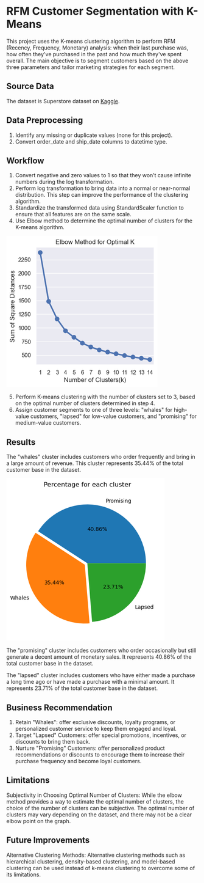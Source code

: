 # RFM Customer Segmentation with K-Means

This project uses the K-means clustering algorithm to perform RFM (Recency, Frequency, Monetary) analysis: when their last purchase was, how often they've purchased in the past and how much they've spent overall. The main objective is to segment customers based on the above three parameters and tailor marketing strategies for each segment.


## Source Data

The dataset is Superstore dataset on [Kaggle](https://www.kaggle.com/datasets/bravehart101/sample-supermarket-dataset). 

## Data Preprocessing

1.    Identify any missing or duplicate values (none for this project). 
2.    Convert order_date and ship_date columns to datetime type.

## Workflow

1.	Convert negative and zero values to 1 so that they won’t cause infinite numbers during the log transformation. 
2.	Perform log transformation to bring data into a normal or near-normal distribution. This step can improve the performance of the clustering algorithm.
3.	 Standardize the transformed data using StandardScaler function to ensure that all features are on the same scale.
4.	 Use Elbow method to determine the optimal number of clusters for the K-means algorithm. 

  ![alt text](https://github.com/QiujiaGuo/RFM-Analysis-for-Customer-Segmentation/blob/main/Elbow%20Method.png)

5. Perform K-means clustering with the number of clusters set to 3, based on the optimal number of clusters determined in step 4.
6.	  Assign customer segments to one of three levels: "whales" for high-value customers, "lapsed" for low-value customers, and "promising" for medium-value customers.

## Results

The "whales" cluster includes customers who order frequently and bring in a large amount of revenue. This cluster represents 35.44% of the total customer base in the dataset.

![alt text](https://github.com/QiujiaGuo/RFM-Analysis-for-Customer-Segmentation/blob/main/percentage%20for%20each%20cluster.png)

The "promising" cluster  includes customers who order occasionally but still generate a decent amount of monetary sales. It represents 40.86% of the total customer base in the dataset.

The "lapsed" cluster includes customers who have either made a purchase a long time ago or have made a purchase with a minimal amount. It represents 23.71% of the total customer base in the dataset.

## Business Recommendation

1.	Retain "Whales": offer exclusive discounts, loyalty programs, or personalized customer service to keep them engaged and loyal.
2.	Target "Lapsed" Customers: offer special promotions, incentives, or discounts to bring them back. 
3.	Nurture "Promising" Customers: offer personalized product recommendations or discounts to encourage them to increase their purchase frequency and become loyal customers.

## Limitations

Subjectivity in Choosing Optimal Number of Clusters: While the elbow method provides a way to estimate the optimal number of clusters, the choice of the number of clusters can be subjective. The optimal number of clusters may vary depending on the dataset, and there may not be a clear elbow point on the graph.

## Future Improvements

Alternative Clustering Methods: Alternative clustering methods such as hierarchical clustering, density-based clustering, and model-based clustering can be used instead of k-means clustering to overcome some of its limitations.
